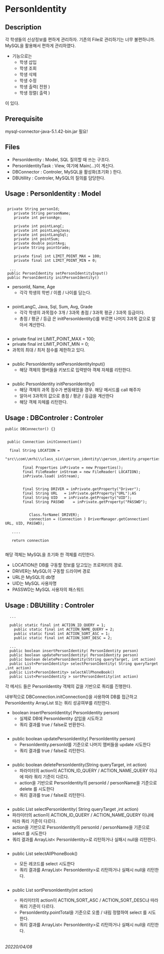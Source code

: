 # PersonIdentity



## Description
각 학생들의 신상정보를 편하게 관리하자.
기존의 File로 관리하기는 너무 불편하니까.
MySQL을 활용해서 편하게 관리하였다.
* 기능으로는
  * 학생 삽입
  * 학생 조회
  * 학생 삭제
  * 학생 수정
  * 학생 출력( 전원 )
  * 학생 정렬( 출력 )

이 있다.

## Prerequisite
mysql-connector-java-5.1.42-bin.jar 필요!

## Files
 * PersonIdentity     : Model, SQL 질의할 때 쓰는 구조다.
 * PersonIdentityTask : View, 여기에 Main(...)이 계신다.
 * DBConnector        : Controler, MySQL을 활성화(초기화 ) 한다.
 * DBUtillity         : Controler, MySQL의 질의를 담당한다.


## Usage : PersonIdentity : Model
```

 private String personId; 		
	private String personName;		
	private int personAge;		
 
	private int pointLangC;		
	private int pointLangJava;		
	private int pointLangSql;		
	private int pointSum;			
	private double pointAvg;		
	private String pointGrade;		
	
	private final int LIMIT_POINT_MAX = 100;
	private final int LIMIT_POINT_MIN = 0;
 
  ...
 public PersonIdentity setPersonIdentityInput() 
 public PersonIdentity initPersonIdentity()
```

* personId, Name, Age
  * 각각 학생의 학번 / 이름 / 나이를 담는다.
```
```
* pointLangC, Java, Sql, Sum, Avg, Grade
  * 각각 학생의 과목점수 3개 / 3과목 총점 / 3과목 평균 / 3과목 등급이다.
  * 총점 / 평균 / 등급 은 initPersonIdentity()를 부르면 나머지 3과목 값으로 알아서 계산한다.
```
```
*	private final int LIMIT_POINT_MAX = 100;
*	private final int LIMIT_POINT_MIN = 0;
  * 과목의 최대 / 최저 점수를 제한하고 있다.
```
```
* public PersonIdentity setPersonIdentityInput() 
  * 해당 객체의 맴버들을 키보드로 입력받아 객체 자체를 리턴한다.
```
```
* public PersonIdentity initPersonIdentity()
  * 해당 객체의 과목 점수가 변동돼었을 경우. 해당 메서드를 call 해주자
  * 알아서 3과목의 값으로 총점 / 평균 / 등급을 계산한다
  * 해당 객체 자체를 리턴한다. 



## Usage : DBControler : Controler

 ```
 public DBConnector() {}
  
 
  public Connection initConnection()
 
   final String LOCATION = 
		  "src\\com\\mrhi\\class_six\\person_identity\\person_identity.properties";
				
		 final Properties inPrivate = new Properties();
		 final FileReader inStream = new FileReader( LOCATION);
		 inPrivate.load( inStream);
		
		
		 final String DRIVER = inPrivate.getProperty("Driver");
		 final String URL	= inPrivate.getProperty("URL");AS
		 final String UID	= inPrivate.getProperty("UID");
		 final String PASSWD	= inPrivate.getProperty("PASSWD");
	
	
			Class.forName( DRIVER);
			connection = (Connection ) DriverManager.getConnection( URL, UID, PASSWD);

    ....
    
    return connection
       
 ```
 
 해당 객체는 MySQL을 초기화 한 객체를 리턴한다.
 
  * LOCATION은 DB를 구동할 정보를 담고있는 프로퍼티의 경로.
  * DRIVER는 MySQL이 구동할 드라이버 경로
  * URL은 MySQL의 db명
  * UID는 MySQL 사용자명
  * PASSWD는 MySQL 사용자의 패스워드
 
 ## Usage : DBUtillity : Controler
```
  ...
 
  public static final int ACTION_ID_QUERY = 1;
 	public static final int ACTION_NAME_QUERY = 2;
 	public static final int ACTION_SORT_ASC = 1;
 	public static final int ACTION_SORT_DESC = 2;
 
  ...
  public boolean insertPersonIdentity( PersonIdentity person)
  public boolean updatePersonIdentity( PersonIdentity person)
  public boolean deletePersonIdentity(String queryTarget, int action)
  public List<PersonIdentity> selectPersonIdentity( String queryTarget ,int action)
  public List<PersonIdentity> selectAllPhoneBook()
  public List<PersonIdentity > sortPersonIdentity(int action)
```

각 메서드 들은 PersonIdentity 객체의 값을 기반으로 쿼리를 진행한다.

내부적으로 DBConnection.initConnection()을 사용하여 DB를 접근하고
PersonIdentity ArrayList 또는 쿼리 성공여부를 리턴한다.


* boolean insertPersonIdentity( PersonIdentity person)
  * 실제로 DB에 PersonIdentity 삽입을 시도하고
  * 쿼리 결과를 true / false로 반환한다.
```
```
* public boolean updatePersonIdentity( PersonIdentity person)
  * PersonIdentity.personId를 기준으로 나머지 맴버들을 update 시도한다
  * 쿼리 결과를 true / false로 리턴한다. 
```
```
* public boolean deletePersonIdentity(String queryTarget, int action)
  *  파라미터의 action이 ACTION_ID_QUERY / ACTION_NAME_QUERY 이냐에 따라 쿼리 기준이 다르다.
  *  action을 기반으로 PersonIdentity의 personId / personName을 기준으로 delete 를 시도한다
  *  쿼리 결과를 true / false로 리턴한다.
```
```
*  public List<PersonIdentity> selectPersonIdentity( String queryTarget ,int action)
  * 파라미터의 action이 ACTION_ID_QUERY / ACTION_NAME_QUERY 이냐에 따라 쿼리 기준이 다르다.
  * action을 기반으로 PersonIdentity의 personId / personName을 기준으로 select 를 시도한다
  * 쿼리 결과를 ArrayList< PersonIdentity>로 리턴하거나 실패시 null을 리턴한다.
 ```
 ```
 * public List<PersonIdentity> selectAllPhoneBook()
   * 모든 레코드를 select 시도한다
   * 쿼리 결과를 ArrayList< PersonIdentity>로 리턴하거나 실패시 null을 리턴한다.
 ```
 ```
 * public List<PersonIdentity > sortPersonIdentity(int action)
   * 파리미터의 action이 ACTION_SORT_ASC / ACTION_SORT_DESC냐 따라 쿼리 기준이 다르다.
   * PersonIdentity.pointTotal을 기준으로 오름 / 내림 정렬하여 select 를 시도한다.
   * 쿼리 결과를 ArrayList< PersonIdentity>로 리턴하거나 실패시 null을 리턴한다.
 ```
 ```




###### 20220/04/08
